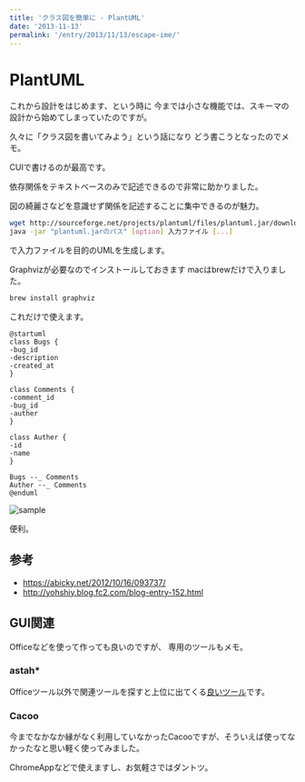 ```yaml
---
title: 'クラス図を簡単に - PlantUML'
date: '2013-11-13'
permalink: '/entry/2013/11/13/escape-ime/'
---
```


# PlantUML

これから設計をはじめます、という時に
今までは小さな機能では、スキーマの設計から始めてしまっていたのですが。

久々に「クラス図を書いてみよう」という話になり どう書こうとなったのでメモ。

CUIで書けるのが最高です。

依存関係をテキストベースのみで記述できるので非常に助かりました。

図の綺麗さなどを意識せず関係を記述することに集中できるのが魅力。

```bash
wget http://sourceforge.net/projects/plantuml/files/plantuml.jar/download -O plantuml.jar
java -jar "plantuml.jarのパス" [option] 入力ファイル [...]
```

で入力ファイルを目的のUMLを生成します。

Graphvizが必要なのでインストールしておきます macはbrewだけで入りました。

```bash
brew install graphviz
```

これだけで使えます。

```plantuml
@startuml
class Bugs {
-bug_id
-description
-created_at
}

class Comments {
-comment_id
-bug_id
-auther
}

class Auther {
-id
-name
}

Bugs --_ Comments
Auther --_ Comments
@enduml
```

![sample](https://dl.dropboxusercontent.com/u/9060848/PlantUML/PlantUML.png)

便利。

## 参考

- <https://abicky.net/2012/10/16/093737/>
- <http://yohshiy.blog.fc2.com/blog-entry-152.html>

## GUI関連

Officeなどを使って作っても良いのですが、 専用のツールもメモ。

### astah\*

Officeツール以外で関連ツールを探すと上位に出てくる[良いツール](https://astah.change-vision.com/ja/product/astah-community.html)です。

### Cacoo

今までなかなか縁がなく利用していなかったCacooですが、そういえば使ってなかったなと思い軽く使ってみました。

ChromeAppなどで使えますし、お気軽さではダントツ。
